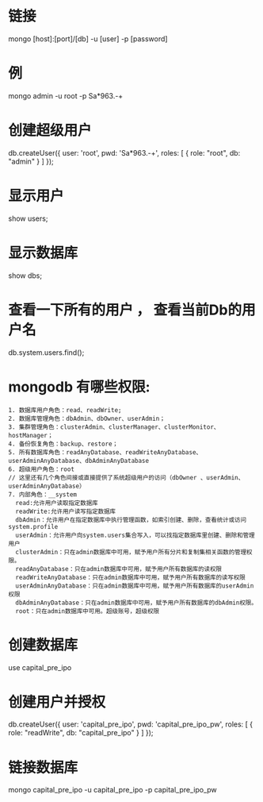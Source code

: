 # 链接
mongo [host]:[port]/[db] -u [user] -p [password]

  # 例
  mongo admin -u root -p Sa*963.-+

# 创建超级用户
db.createUser({ user: 'root', pwd: 'Sa*963.-+', roles: [ { role: "root", db: "admin" } ] });

# 显示用户
show users;

# 显示数据库
show dbs;

# 查看一下所有的用户 ， 查看当前Db的用户名
db.system.users.find();

# mongodb 有哪些权限:

    1. 数据库用户角色：read、readWrite;
    2. 数据库管理角色：dbAdmin、dbOwner、userAdmin；
    3. 集群管理角色：clusterAdmin、clusterManager、clusterMonitor、hostManager；
    4. 备份恢复角色：backup、restore；
    5. 所有数据库角色：readAnyDatabase、readWriteAnyDatabase、userAdminAnyDatabase、dbAdminAnyDatabase
    6. 超级用户角色：root
    // 这里还有几个角色间接或直接提供了系统超级用户的访问（dbOwner 、userAdmin、userAdminAnyDatabase）
    7. 内部角色：__system
      read:允许用户读取指定数据库
      readWrite:允许用户读写指定数据库
      dbAdmin：允许用户在指定数据库中执行管理函数，如索引创建、删除，查看统计或访问system.profile
      userAdmin：允许用户向system.users集合写入，可以找指定数据库里创建、删除和管理用户
      clusterAdmin：只在admin数据库中可用，赋予用户所有分片和复制集相关函数的管理权限。
      readAnyDatabase：只在admin数据库中可用，赋予用户所有数据库的读权限
      readWriteAnyDatabase：只在admin数据库中可用，赋予用户所有数据库的读写权限
      userAdminAnyDatabase：只在admin数据库中可用，赋予用户所有数据库的userAdmin权限
      dbAdminAnyDatabase：只在admin数据库中可用，赋予用户所有数据库的dbAdmin权限。
      root：只在admin数据库中可用。超级账号，超级权限

# 创建数据库
use capital_pre_ipo

# 创建用户并授权
db.createUser({ user: 'capital_pre_ipo', pwd: 'capital_pre_ipo_pw', roles: [ { role: "readWrite", db: "capital_pre_ipo" } ] });

# 链接数据库
mongo capital_pre_ipo -u capital_pre_ipo -p capital_pre_ipo_pw